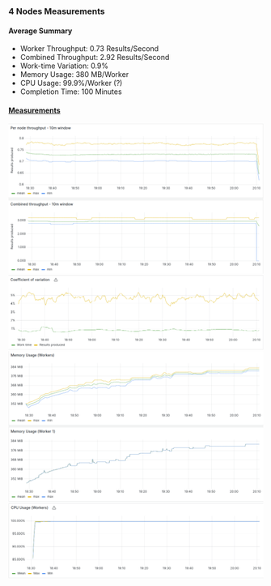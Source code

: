### 4 Nodes Measurements

#### Average Summary

- Worker Throughput: 0.73 Results/Second
- Combined Throughput: 2.92 Results/Second
- Work-time Variation: 0.9%
- Memory Usage: 380 MB/Worker
- CPU Usage: 99.9%/Worker (?)
- Completion Time: 100 Minutes

#### [Measurements](https://snapshots.raintank.io/dashboard/snapshot/K25gJKj70mxfOqyLMXU1bT9Abx6klIyL?orgId=2)

![throughput](throughput.png)
![variation](variation.png)
![memory](memory.png)
![cpu](cpu.png)
